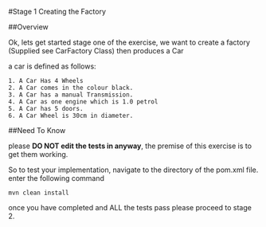
#Stage 1 Creating the Factory

##Overview

Ok, lets get started stage one of the exercise, we want to create a factory (Supplied see CarFactory Class) then produces a Car

a car is defined as follows:

    1. A Car Has 4 Wheels
    2. A Car comes in the colour black.
    3. A Car has a manual Transmission.
    4. A Car as one engine which is 1.0 petrol
    5. A Car has 5 doors.
    6. A Car Wheel is 30cm in diameter.
 
##Need To Know

please **DO NOT edit the tests in anyway**, the premise of this exercise is to get them working.

So to test your implementation, navigate to the directory of the pom.xml file.
enter the following command

```
mvn clean install
```

once you have completed and ALL the tests pass please proceed to stage 2.